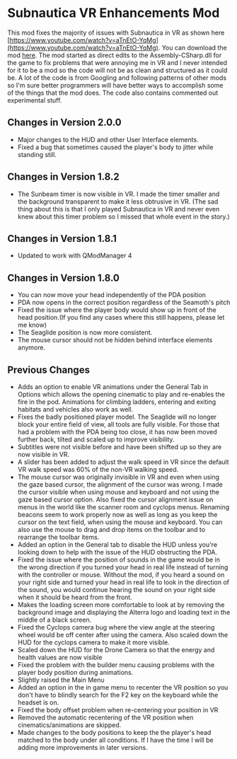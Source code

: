 # Subnautica VR Enhancements Mod
This mod fixes the majority of issues with Subnautica in VR as shown here [https://www.youtube.com/watch?v=aTnEtO-YqMg](https://www.youtube.com/watch?v=aTnEtO-YqMg). You can download the mod [here](https://www.nexusmods.com/subnautica/mods/173?tab=description). The mod started as direct edits to the Assembly-CSharp.dll for the game to fix problems that were annoying me in VR and I never intended for it to be a mod so the code will not be as clean and structured as it could be. A lot of the code is from Googling and following patterns of other mods so I'm sure better programmers will have better ways to accomplish some of the things that the mod does. The code also contains commented out experimental stuff.

## Changes in Version 2.0.0
- Major changes to the HUD and other User Interface elements.
- Fixed a bug that sometimes caused the player's body to jitter while standing still.

## Changes in Version 1.8.2
- The Sunbeam timer is now visible in VR. I made the timer smaller and the background transparent to make it less obtrusive in VR.
(The sad thing about this is that I only played Subnautica in VR and never even knew about this timer problem so I missed that whole event in the story.)
## Changes in Version 1.8.1
- Updated to work with QModManager 4
## Changes in Version 1.8.0
- You can now move your head independently of the PDA position
- PDA now opens in the correct position regardless of the Seamoth's pitch
- Fixed the issue where the player body would show up in front of the head position.(If you find any cases where this still happens, please let me know)
- The Seaglide position is now more consistent.
- The mouse cursor should not be hidden behind interface elements anymore.

## Previous Changes
- Adds an option to enable VR animations under the General Tab in Options which allows the opening cinematic to play and re-enables the fire in the pod. Animations for climbing ladders, entering and exiting habitats and vehicles also work as well.
- Fixes the badly positioned player model. The Seaglide will no longer block your entire field of view, all tools are fully visible. For those that had a problem with the PDA being too close, it has now been moved further back, tilted and scaled up to improve visibility.
- Subtitles were not visible before and have been shifted up so they are now visible in VR.
- A slider has been added to adjust the walk speed in VR since the default VR walk speed was 60% of the non-VR walking speed.
- The mouse cursor was originally invisible in VR and even when using the gaze based cursor, the alignment of the cursor was wrong. I made the cursor visible when using mouse and keyboard and not using the gaze based cursor option. Also fixed the cursor alignment issue on menus in the world like the scanner room and cyclops menus. Renaming beacons seem to work properly now as well as long as you keep the cursor on the text field, when using the mouse and keyboard. You can also use the mouse to drag and drop items on the toolbar and to rearrange the toolbar items.
- Added an option in the General tab to disable the HUD unless you're looking down to help with the issue of the HUD obstructing the PDA.
- Fixed the issue where the position of sounds in the game would be in the wrong direction if you turned your head in real life instead of turning with the controller or mouse. Without the mod, if you heard a sound on your right side and turned your head in real life to look in the direction of the sound, you would continue hearing the sound on your right side when it should be heard from the front.
- Makes the loading screen more comfortable to look at by removing the background image and displaying the Alterra logo and loading text in the middle of a black screen.
- Fixed the Cyclops camera bug where the view angle at the steering wheel would be off center after using the camera. Also scaled down the HUD for the cyclops camera to make it more visible.
- Scaled down the HUD for the Drone Camera so that the energy and health values are now visible
- Fixed the problem with the builder menu causing problems with the player body position during animations.
- Slightly raised the Main Menu
- Added an option in the in game menu to recenter the VR position so you don't have to blindly search for the F2 key on the keyboard while the headset is on.
- Fixed the body offset problem when re-centering your position in VR
- Removed the automatic recentering of the VR position when cinematics/animations are skipped.
- Made changes to the body positions to keep the the player's head matched to the body under all conditions.
If I have the time I will be adding more improvements in later versions.
